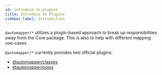 ```yaml
---
id: introduce-to-plugins
title: Introduce to Plugins
sidebar_label: Introduction
---
```


`@automapper/*` utilizes a plugin-based approach to break up responsibilities away from the Core package. This is also to help with different mapping use-cases.

`@automapper/*` currently provides two official plugins:

- [@automapper/classes](introduce-to-classes.md)
- [@automapper/pojos](introduce-to-pojos.md)

